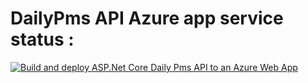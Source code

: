 # DailyPms API Azure app service status :
[![Build and deploy ASP.Net Core Daily Pms API to an Azure Web App](https://github.com/AmauryMi8/DailyPms/actions/workflows/azure-webapps-dotnet-core-dailypms-api.yml/badge.svg)](https://github.com/AmauryMi8/DailyPms/actions/workflows/azure-webapps-dotnet-core-dailypms-api.yml)
